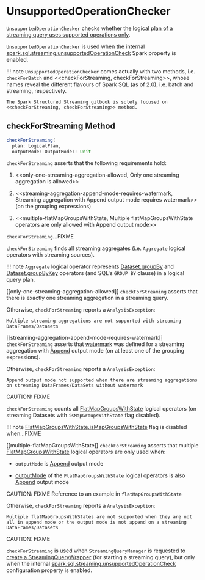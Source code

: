 # UnsupportedOperationChecker

`UnsupportedOperationChecker` checks whether the [logical plan of a streaming query uses supported operations only](#checkForStreaming).

`UnsupportedOperationChecker` is used when the internal [spark.sql.streaming.unsupportedOperationCheck](spark-sql-streaming-properties.md#spark.sql.streaming.unsupportedOperationCheck) Spark property is enabled.

!!! note
    `UnsupportedOperationChecker` comes actually with two methods, i.e. `checkForBatch` and <<checkForStreaming, checkForStreaming>>, whose names reveal the different flavours of Spark SQL (as of 2.0), i.e. batch and streaming, respectively.

    The Spark Structured Streaming gitbook is solely focused on <<checkForStreaming, checkForStreaming>> method.

## <span id="checkForStreaming"> checkForStreaming Method

```scala
checkForStreaming(
  plan: LogicalPlan,
  outputMode: OutputMode): Unit
```

`checkForStreaming` asserts that the following requirements hold:

1. <<only-one-streaming-aggregation-allowed, Only one streaming aggregation is allowed>>

1. <<streaming-aggregation-append-mode-requires-watermark, Streaming aggregation with Append output mode requires watermark>> (on the grouping expressions)

1. <<multiple-flatMapGroupsWithState, Multiple flatMapGroupsWithState operators are only allowed with Append output mode>>

`checkForStreaming`...FIXME

`checkForStreaming` finds all streaming aggregates (i.e. `Aggregate` logical operators with streaming sources).

!!! note
    `Aggregate` logical operator represents [Dataset.groupBy](operators/groupBy.md) and [Dataset.groupByKey](operators/groupByKey.md) operators (and SQL's `GROUP BY` clause) in a logical query plan.

[[only-one-streaming-aggregation-allowed]]
`checkForStreaming` asserts that there is exactly one streaming aggregation in a streaming query.

Otherwise, `checkForStreaming` reports a `AnalysisException`:

```text
Multiple streaming aggregations are not supported with streaming DataFrames/Datasets
```

[[streaming-aggregation-append-mode-requires-watermark]]
`checkForStreaming` asserts that [watermark](operators/withWatermark.md) was defined for a streaming aggregation with [Append](spark-sql-streaming-OutputMode.md#Append) output mode (on at least one of the grouping expressions).

Otherwise, `checkForStreaming` reports a `AnalysisException`:

```text
Append output mode not supported when there are streaming aggregations on streaming DataFrames/DataSets without watermark
```

CAUTION: FIXME

`checkForStreaming` counts all [FlatMapGroupsWithState](logical-operators/FlatMapGroupsWithState.md) logical operators (on streaming Datasets with `isMapGroupsWithState` flag disabled).

!!! note
    [FlatMapGroupsWithState.isMapGroupsWithState](logical-operators/FlatMapGroupsWithState.md#isMapGroupsWithState) flag is disabled when...FIXME

[[multiple-flatMapGroupsWithState]]
`checkForStreaming` asserts that multiple [FlatMapGroupsWithState](logical-operators/FlatMapGroupsWithState.md) logical operators are only used when:

* `outputMode` is [Append](spark-sql-streaming-OutputMode.md#Append) output mode

* [outputMode](logical-operators/FlatMapGroupsWithState.md#outputMode) of the `FlatMapGroupsWithState` logical operators is also [Append](spark-sql-streaming-OutputMode.md#Append) output mode

CAUTION: FIXME Reference to an example in `flatMapGroupsWithState`

Otherwise, `checkForStreaming` reports a `AnalysisException`:

```text
Multiple flatMapGroupsWithStates are not supported when they are not all in append mode or the output mode is not append on a streaming DataFrames/Datasets
```

CAUTION: FIXME

`checkForStreaming` is used when `StreamingQueryManager` is requested to [create a StreamingQueryWrapper](StreamingQueryManager.md#createQuery) (for starting a streaming query), but only when the internal [spark.sql.streaming.unsupportedOperationCheck](spark-sql-streaming-properties.md#spark.sql.streaming.unsupportedOperationCheck) configuration property is enabled.
